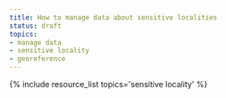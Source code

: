 ```yaml
---
title: How to manage data about sensitive localities
status: draft
topics:
- manage data
- sensitive locality
- georeference
---
```

{% include resource_list topics='sensitive locality' %}